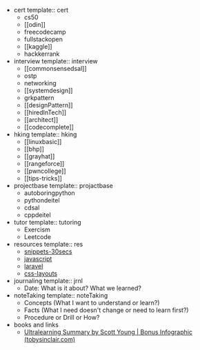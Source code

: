 - cert
  template:: cert
	- cs50
	- [[odin]]
	- freecodecamp
	- fullstackopen
	- [[kaggle]]
	- hackkerrank
- interview
  template:: interview
	- [[commonsensedsal]]
	- ostp
	- networking
	- [[systemdesign]]
	- grkpattern
	- [[designPattern]]
	- [[hiredInTech]]
	- [[architect]]
	- [[codecomplete]]
- hking
  template:: hking
	- [[linuxbasic]]
	- [[bhp]]
	- [[grayhat]]
	- [[rangeforce]]
	- [[pwncollege]]
	- [[tips-tricks]]
- projectbase
  template:: projactbase
	- autoboringpython
	- pythondeitel
	- cdsal
	- cppdeitel
- tutor
  template:: tutoring
	- Exercism
	- Leetcode
- resources
  template:: res
	- [snippets-30secs](https://www.30secondsofcode.org/)
	- [javascript](https://1loc.dev/)
	- [laravel](https://shortcode.dev/)
	- [css-layouts](https://csslayout.io/)
- journaling
  template:: jrnl
	- Date:
	  What is it about?
	  What we learned?
- noteTaking
  template:: noteTaking
	- Concepts (What I want to understand or learn?)
	- Facts (What I need doesn't change or need to learn first?)
	- Procedure or Drill or How?
- books and links
	- [Ultralearning Summary by Scott Young | Bonus Infographic (tobysinclair.com)](https://www.tobysinclair.com/post/book-summary-ultralearning-by-scott-young)